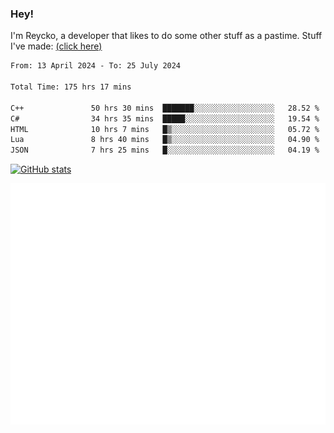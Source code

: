 ### Hey!
I'm Reycko, a developer that likes to do some other stuff as a pastime.
Stuff I've made: [(click here)](https://pastebin.com/raw/QiNpEYja)

<!--START_SECTION:wakasection-->

```txt
From: 13 April 2024 - To: 25 July 2024

Total Time: 175 hrs 17 mins

C++               50 hrs 30 mins  ███████░░░░░░░░░░░░░░░░░░   28.52 %
C#                34 hrs 35 mins  █████░░░░░░░░░░░░░░░░░░░░   19.54 %
HTML              10 hrs 7 mins   █▒░░░░░░░░░░░░░░░░░░░░░░░   05.72 %
Lua               8 hrs 40 mins   █▒░░░░░░░░░░░░░░░░░░░░░░░   04.90 %
JSON              7 hrs 25 mins   █░░░░░░░░░░░░░░░░░░░░░░░░   04.19 %
```

<!--END_SECTION:wakasection-->

[![GitHub stats](https://github-readme-stats.vercel.app/api?username=Reycko&show_icons=true&theme=dark&hide_title=true&count_private=true)](https://github.com/anuraghazra/github-readme-stats)

![Metrics](/github-metrics.svg)
